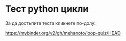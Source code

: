 # Тест python цикли

За да достъпите теста кликнете по-долу:

https://mybinder.org/v2/gh/mehanoto/loop-quiz/HEAD

